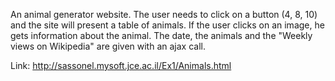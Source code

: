 An animal generator website.
The user needs to click on a button (4, 8, 10) and the site will present a table of animals.
If the user clicks on an image, he gets information about the animal.
The date, the animals and the "Weekly views on Wikipedia" are given with an ajax call.

Link: http://sassonel.mysoft.jce.ac.il/Ex1/Animals.html
